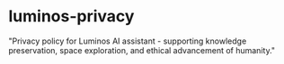 # luminos-privacy
"Privacy policy for Luminos AI assistant - supporting knowledge preservation, space exploration, and ethical advancement of humanity."
